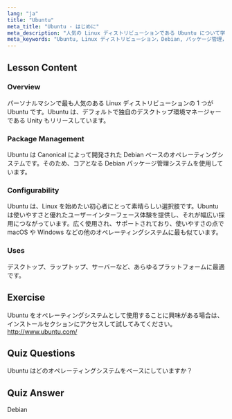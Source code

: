 ```yaml
---
lang: "ja"
title: "Ubuntu"
meta_title: "Ubuntu - はじめに"
meta_description: "人気の Linux ディストリビューションである Ubuntu について学びましょう。その機能、パッケージ管理、そしてデスクトップおよびサーバーでの利用に優れている理由を発見してください。"
meta_keywords: "Ubuntu, Linux ディストリビューション，Debian, パッケージ管理，Linux 初心者，Ubuntu チュートリアル，Linux ガイド"
---
```


## Lesson Content

### Overview

パーソナルマシンで最も人気のある Linux ディストリビューションの 1 つが Ubuntu です。Ubuntu は、デフォルトで独自のデスクトップ環境マネージャーである Unity もリリースしています。

### Package Management

Ubuntu は Canonical によって開発された Debian ベースのオペレーティングシステムです。そのため、コアとなる Debian パッケージ管理システムを使用しています。

### Configurability

Ubuntu は、Linux を始めたい初心者にとって素晴らしい選択肢です。Ubuntu は使いやすさと優れたユーザーインターフェース体験を提供し、それが幅広い採用につながっています。広く使用され、サポートされており、使いやすさの点で macOS や Windows などの他のオペレーティングシステムに最も似ています。

### Uses

デスクトップ、ラップトップ、サーバーなど、あらゆるプラットフォームに最適です。

## Exercise

Ubuntu をオペレーティングシステムとして使用することに興味がある場合は、インストールセクションにアクセスして試してみてください。
<http://www.ubuntu.com/>

## Quiz Questions

Ubuntu はどのオペレーティングシステムをベースにしていますか？

## Quiz Answer

Debian
